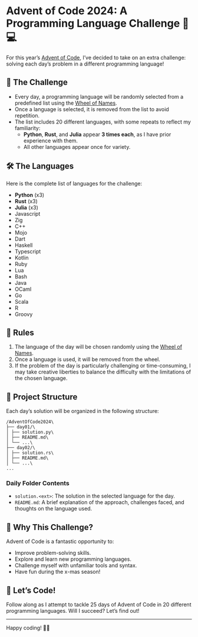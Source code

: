 # Advent of Code 2024: A Programming Language Challenge 🎄💻

For this year’s [Advent of Code](https://adventofcode.com/2024), I’ve decided to take on an extra challenge: solving each day’s problem in a different programming language!

## 🎯 The Challenge
- Every day, a programming language will be randomly selected from a predefined list using the [Wheel of Names](https://wheelofnames.com/).
- Once a language is selected, it is removed from the list to avoid repetition.
- The list includes 20 different languages, with some repeats to reflect my familiarity:
  - **Python**, **Rust**, and **Julia** appear **3 times each**, as I have prior experience with them.
  - All other languages appear once for variety.

## 🛠️ The Languages
Here is the complete list of languages for the challenge:
- **Python** (x3)
- **Rust** (x3)
- **Julia** (x3)
- Javascript
- Zig
- C++
- Mojo
- Dart
- Haskell
- Typescript
- Kotlin
- Ruby
- Lua
- Bash
- Java
- OCaml
- Go
- Scala
- R
- Groovy

## 📝 Rules
1. The language of the day will be chosen randomly using the [Wheel of Names](https://wheelofnames.com/).
2. Once a language is used, it will be removed from the wheel.
3. If the problem of the day is particularly challenging or time-consuming, I may take creative liberties to balance the difficulty with the limitations of the chosen language.

## 📁 Project Structure
Each day’s solution will be organized in the following structure:
```
/AdventOfCode2024\
├── day01/\
│ ├── solution.py\
│ ├── README.md\
│ └── ...\
├── day02/\
│ ├── solution.rs\
│ ├── README.md\
│ └── ...\
...
```

### Daily Folder Contents
- `solution.<ext>`: The solution in the selected language for the day.
- `README.md`: A brief explanation of the approach, challenges faced, and thoughts on the language used.

## 🌟 Why This Challenge?
Advent of Code is a fantastic opportunity to:
- Improve problem-solving skills.
- Explore and learn new programming languages.
- Challenge myself with unfamiliar tools and syntax.
- Have fun during the x-mas season!

## 🚀 Let’s Code!
Follow along as I attempt to tackle 25 days of Advent of Code in 20 different programming languages. Will I succeed? Let’s find out!

---
Happy coding! 🎄✨
